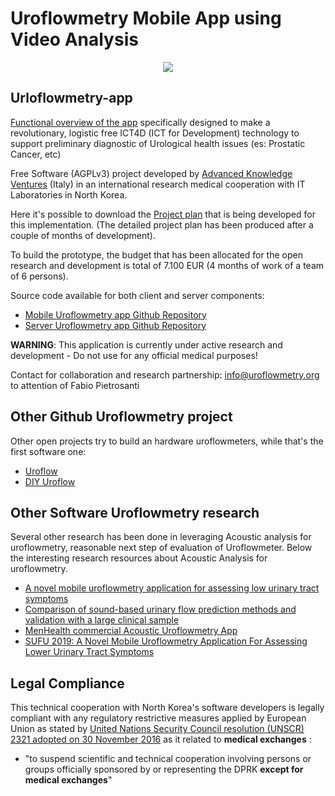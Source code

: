 # Uroflowmetry Mobile App using Video Analysis

<p align="center">
  <img src="https://avatars2.githubusercontent.com/u/56993865">
</p>

## Urloflowmetry-app

[Functional overview of the app](https://docs.google.com/presentation/d/1SuvmlXOPugkAQJiNvBRmmNra03o4eOqbB7jLbiSqh0M/edit?usp=sharing) specifically designed to make a revolutionary, logistic free ICT4D (ICT for Development) technology to support preliminary diagnostic of Urological health issues (es: Prostatic Cancer, etc)

Free Software (AGPLv3) project developed by [Advanced Knowledge Ventures](http://www.akventures.eu) (Italy) in an international research medical cooperation with IT Laboratories in North Korea.

Here it's possible to download the [Project plan](https://drive.google.com/file/d/1F5VELdtADGFrx5XEjiSiXiP60jQUQty5/view?usp=sharing) that is being developed for this implementation. (The detailed project plan has been produced after a couple of months of development).

To build the prototype, the budget that has been allocated for the open research and development is total of 7.100 EUR (4 months of work of a team of 6 persons).

Source code available for both client and server components:
* [Mobile Uroflowmetry app Github Repository](https://github.com/uroflowmetry/uroflowmetry-app) 
* [Server Uroflowmetry app Github Repository](https://github.com/uroflowmetry/uroflowmetry-server)

**WARNING**: This application is currently under active research and development - Do not use for any official medical purposes!

Contact for collaboration and research partnership: info@uroflowmetry.org to attention of Fabio Pietrosanti

## Other Github Uroflowmetry project
Other open projects try to build an hardware uroflowmeters, while that's the first software one:
* [Uroflow](https://github.com/bgarberman/Uroflow)
* [DIY Uroflow](https://github.com/rokrodic/uroflow)

## Other Software Uroflowmetry research
Several other research has been done in leveraging Acoustic analysis for uroflowmetry, reasonable next step of evaluation of Uroflowmeter. Below the interesting research resources about Acoustic Analysis for uroflowmetry.
* [A novel mobile uroflowmetry application for assessing low urinary tract symptoms](https://www.ics.org/2018/abstract/175)
* [Comparison of sound-based urinary flow prediction methods and validation with a large clinical sample](https://snucm.elsevierpure.com/en/publications/comparison-of-sound-based-urinary-flow-prediction-methods-and-val)
* [MenHealth commercial Acoustic Uroflowmetry App](https://www.menhealth.me/solution)
* [SUFU 2019: A Novel Mobile Uroflowmetry Application For Assessing Lower Urinary Tract Symptoms](https://www.urotoday.com/conference-highlights/sufu-winter-meeting-2019/110643-sufu-2019-a-novel-mobile-uroflowmetry-application-for-assessing-lower-urinary-tract-symptoms.html)



## Legal Compliance

This technical cooperation with North Korea's software developers is legally compliant with any regulatory restrictive measures applied by European Union as stated by [United Nations Security Council resolution (UNSCR) 2321 adopted on 30 November 2016](https://www.consilium.europa.eu/en/press/press-releases/2017/02/27/north-korea-sanctions/) as it related to **medical exchanges** :

* "to suspend scientific and technical cooperation involving persons or groups officially sponsored by or representing the DPRK **except for medical exchanges**"
